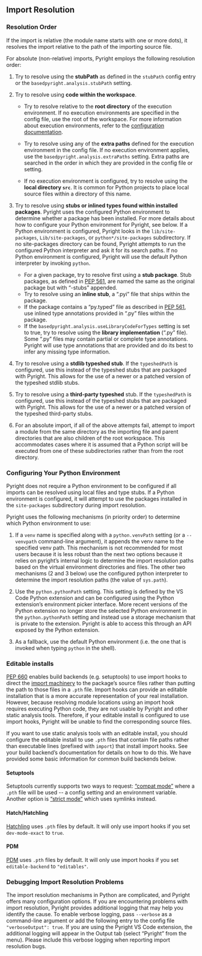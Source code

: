 ## Import Resolution

### Resolution Order
If the import is relative (the module name starts with one or more dots), it resolves the import relative to the path of the importing source file.

For absolute (non-relative) imports, Pyright employs the following resolution order:

1. Try to resolve using the **stubPath** as defined in the `stubPath` config entry or the `basedpyright.analysis.stubPath` setting.

2. Try to resolve using **code within the workspace**.
    
    * Try to resolve relative to the **root directory** of the execution environment. If no execution environments are specified in the config file, use the root of the workspace. For more information about execution environments, refer to the [configuration documentation](configuration.md#execution-environment-options).

    * Try to resolve using any of the **extra paths** defined for the execution environment in the config file. If no execution environment applies, use the `basedpyright.analysis.extraPaths` setting. Extra paths are searched in the order in which they are provided in the config file or setting.

    * If no execution environment is configured, try to resolve using the **local directory `src`**. It is common for Python projects to place local source files within a directory of this name.

3. Try to resolve using **stubs or inlined types found within installed packages**. Pyright uses the configured Python environment to determine whether a package has been installed. For more details about how to configure your Python environment for Pyright, see below. If a Python environment is configured, Pyright looks in the `lib/site-packages`, `Lib/site-packages`, or `python*/site-packages` subdirectory. If no site-packages directory can be found, Pyright attempts to run the configured Python interpreter and ask it for its search paths. If no Python environment is configured, Pyright will use the default Python interpreter by invoking `python`.
    
    * For a given package, try to resolve first using a **stub package**. Stub packages, as defined in [PEP 561](https://www.python.org/dev/peps/pep-0561/#type-checker-module-resolution-order), are named the same as the original package but with “-stubs” appended.
    * Try to resolve using an **inline stub**, a “.pyi” file that ships within the package.
    * If the package contains a “py.typed” file as described in [PEP 561](https://www.python.org/dev/peps/pep-0561/), use inlined type annotations provided in “.py” files within the package.
    * If the `basedpyright.analysis.useLibraryCodeForTypes` setting is set to true, try to resolve using the **library implementation** (“.py” file). Some “.py” files may contain partial or complete type annotations. Pyright will use type annotations that are provided and do its best to infer any missing type information.

4. Try to resolve using a **stdlib typeshed stub**. If the `typeshedPath` is configured, use this instead of the typeshed stubs that are packaged with Pyright. This allows for the use of a newer or a patched version of the typeshed stdlib stubs.

5. Try to resolve using a **third-party typeshed** stub. If the `typeshedPath` is configured, use this instead of the typeshed stubs that are packaged with Pyright. This allows for the use of a newer or a patched version of the typeshed third-party stubs.

6. For an absolute import, if all of the above attempts fail, attempt to import a module from the same directory as the importing file and parent directories that are also children of the root workspace. This accommodates cases where it is assumed that a Python script will be executed from one of these subdirectories rather than from the root directory.


### Configuring Your Python Environment
Pyright does not require a Python environment to be configured if all imports can be resolved using local files and type stubs. If a Python environment is configured, it will attempt to use the packages installed in the `site-packages` subdirectory during import resolution.

Pyright uses the following mechanisms (in priority order) to determine which Python environment to use:

1. If a `venv` name is specified along with a `python.venvPath` setting (or a `--venvpath` command-line argument), it appends the venv name to the specified venv path. This mechanism is not recommended for most users because it is less robust than the next two options because it relies on pyright’s internal logic to determine the import resolution paths based on the virtual environment directories and files. The other two mechanisms (2 and 3 below) use the configured python interpreter to determine the import resolution paths (the value of `sys.path`).

2. Use the `python.pythonPath` setting. This setting is defined by the VS Code Python extension and can be configured using the Python extension’s environment picker interface. More recent versions of the Python extension no longer store the selected Python environment in the `python.pythonPath` setting and instead use a storage mechanism that is private to the extension. Pyright is able to access this through an API exposed by the Python extension.

3. As a fallback, use the default Python environment (i.e. the one that is invoked when typing `python` in the shell).

### Editable installs

[PEP 660](https://peps.python.org/pep-0660/) enables build backends (e.g. setuptools) to use import hooks to direct the [import machinery](https://docs.python.org/3/reference/import.html) to the package’s source files rather than putting the path to those files in a `.pth` file. Import hooks can provide an editable installation that is a more accurate representation of your real installation. However, because resolving module locations using an import hook requires executing Python code, they are not usable by Pyright and other static analysis tools. Therefore, if your editable install is configured to use import hooks, Pyright will be unable to find the corresponding source files.

If you want to use static analysis tools with an editable install, you should configure the editable install to use `.pth` files that contain file paths rather than executable lines (prefixed with `import`) that install import hooks. See your build backend’s documentation for details on how to do this. We have provided some basic information for common build backends below.

#### Setuptools
Setuptools currently supports two ways to request:
[“compat mode”](https://setuptools.pypa.io/en/latest/userguide/development_mode.html#legacy-behavior)
where a `.pth` file will be used -- a config setting and an environment variable. Another
option is [“strict mode”](https://setuptools.pypa.io/en/latest/userguide/development_mode.html#strict-editable-installs)
which uses symlinks instead.

#### Hatch/Hatchling
[Hatchling](https://hatch.pypa.io/latest/config/build/#dev-mode) uses `.pth` files by
default. It will only use import hooks if you set `dev-mode-exact` to `true`.

#### PDM
[PDM](https://pdm.fming.dev/latest/pyproject/build/#editable-build-backend) uses `.pth`
files by default. It will only use import hooks if you set `editable-backend` to
`"editables"`.

### Debugging Import Resolution Problems
The import resolution mechanisms in Python are complicated, and Pyright offers many configuration options. If you are encountering problems with import resolution, Pyright provides additional logging that may help you identify the cause. To enable verbose logging, pass `--verbose` as a command-line argument or add the following entry to the config file `"verboseOutput": true`. If you are using the Pyright VS Code extension, the additional logging will appear in the Output tab (select “Pyright” from the menu). Please include this verbose logging when reporting import resolution bugs.
